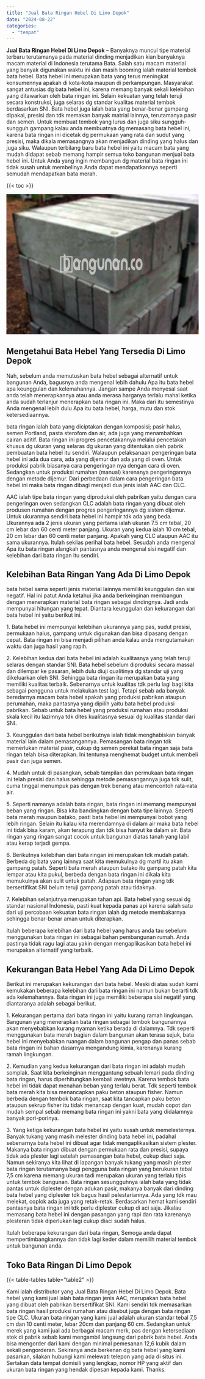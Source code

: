 ```yaml
---
title: "Jual Bata Ringan Hebel Di Limo Depok"
date: "2024-08-22"
categories: 
  - "tempat"
---
```


**Jual Bata Ringan Hebel Di Limo Depok** – Banyaknya muncul tipe material terbaru terutamanya pada material dinding menjadikan kian banyaknya macam material di Indonesia terutama Bata. Salah satu macam material yang banyak digunakan waktu ini dan masih booming ialah material tembok bata hebel. Bata hebel ini merupakan bata yang terus meningkat konsumennya apakah di kota-kota maupun di perkampungan. Masyarakat sangat antusias dg bata hebel ini, karena memang banyak sekali kelebihan yang ditawarkan oleh bata ringan ini. Selain kekuatan yang telah teruji secara konstruksi, juga selaras dg standar kualitas material tembok berdasarkan SNI. Bata hebel juga ialah bata yang benar-benar gampang dipakai, presisi dan tdk memakan banyak matrial lainnya, terutamanya pasir dan semen. Untuk membuat tembok yang lurus dan juga siku sungguh-sungguh gampang kalau anda membuatnya dg memasang bata hebel ini, karena bata ringan ini dicetak dg permukaan yang rata dan sudut yang presisi, maka dikala memasangnya akan menjadikan dinding yang halus dan juga siku. Walaupun terbilang baru bata hebel ini yaitu macam bata yang mudah didapat sebab memang hampir semua toko bangunan menjual bata hebel ini. Untuk Anda yang ingin membangun dg material bata ringan ini tidak susah untuk membelinya Anda dapat mendapatkannya seperti semudah mendapatkan bata merah.

{{< toc >}}

![Jual Bata Ringan Hebel Di Limo Depok](/images/jual-hebel-murah-40.png)

## Mengetahui Bata Hebel Yang Tersedia Di Limo Depok

Nah, sebelum anda memutuskan bata hebel sebagai alternatif untuk bangunan Anda, bagusnya anda mengenal lebih dahulu Apa itu bata hebel apa keunggulan dan kelemahannya. Jangan sampe Anda menyesal saat anda telah menerapkannya atau anda merasa harganya terlalu mahal ketika anda sudah terlanjur menerapkan bata ringan ini. Maka dari itu semestinya Anda mengenal lebih dulu Apa itu bata hebel, harga, mutu dan stok ketersediaannya.

bata ringan ialah bata yang diciptakan dengan komposisi; pasir halus, semen Portland, pasta sterofom dan air, ada juga yang menambahkan cairan aditif. Bata ringan ini progres pencetakannya melalui pencetakan khusus dg ukuran yang selaras dg ukuran yang ditentukan oleh pabrik pembuatan bata hebel itu sendiri. Walaupun pelaksanaan pengeringan bata hebel ini ada dua cara, ada yang dijemur dan ada yang di oven. Untuk produksi pabrik biasanya cara pengeringan nya dengan cara di oven. Sedangkan untuk produksi rumahan (manual) karenanya pengeringannya dengan metode dijemur. Dari perbedaan dalam cara pengeringan bata hebel ini maka bata ringan dibagi menjadi dua jenis ialah AAC dan CLC.

AAC ialah tipe bata ringan yang diproduksi oleh pabrikan yaitu dengan cara pengeringan oven sedangkan CLC adalah bata ringan yang dibuat oleh produsen rumahan dengan progres pengeringannya dg sistem dijemur. Untuk ukurannya sendiri bata hebel ini hampir tdk ada yang beda. Ukurannya ada 2 jenis ukuran yang pertama ialah ukuran 7.5 cm tebal, 20 cm lebar dan 60 centi meter panjang. Ukuran yang kedua ialah 10 cm tebal, 20 cm lebar dan 60 centi meter panjang. Apakah yang CLC ataupun AAC itu sama ukurannya. Itulah sekilas perihal bata hebel. Sesudah anda mengenal Apa itu bata ringan alangkah pantasnya anda mengenal sisi negatif dan kelebihan dari bata ringan itu sendiri.

## Kelebihan Bata Ringan Yang Ada Di Limo Depok

bata hebel sama seperti jenis material lainnya memiliki keunggulan dan sisi negatif. Hal ini patut Anda ketahui jika anda berkeinginan membangun dengan menerapkan material bata ringan sebagai dindingnya. Jadi anda mempunyai hitungan yang tepat. Diantara keunggulan dan kekurangan dari bata hebel ini yaitu berikut ini.

1\. Bata hebel ini mempunyai kelebihan ukurannya yang pas, sudut presisi, permukaan halus, gampang untuk digunakan dan bisa dipasang dengan cepat. Bata ringan ini bisa menjadi pilihan anda kalau anda mengutamakan waktu dan juga hasil yang rapih.

2\. Kelebihan kedua dari bata hebel ini adalah kualitasnya yang telah teruji selaras dengan standar SNI. Bata hebel sebelum diproduksi secara massal dan dilempar ke pasaran, lebih dulu diuji qualitinya dg standar uji yang dikeluarkan oleh SNI. Sehingga bata ringan itu merupakan bata yang memiliki kualitas terbaik. Sebenarnya untuk kualitas tdk perlu lagi bagi kita sebagai pengguna untuk melakukan test lagi. Tetapi sebab ada banyak beredarnya macam bata hebel apakah yang produksi pabrikan ataupun perumahan, maka pantasnya yang dipilih yaitu bata hebel produksi pabrikan. Sebab untuk bata hebel yang produksi rumahan atau produksi skala kecil itu lazimnya tdk dites kualitasnya sesuai dg kualitas standar dari SNI.

3\. Keunggulan dari bata hebel berikutnya ialah tidak menghabiskan banyak material lain dalam pemasangannya. Pemasangan bata ringan tdk memerlukan material pasir, cukup dg semen perekat bata ringan saja bata ringan telah bisa diterapkan. Ini tentunya menghemat budget untuk membeli pasir dan juga semen.

4\. Mudah untuk di pasangkan, sebab tampilan dan permukaan bata ringan ini telah presisi dan halus sehingga metode pemasangannya juga tdk sulit, cuma tinggal menumpuk pas dengan trek benang atau mencontoh rata-rata air.

5\. Seperti namanya adalah bata ringan, bata ringan ini memang mempunyai beban yang ringan. Bisa kita bandingkan dengan bata tipe lainnya. Seperti bata merah maupun batako, pasti bata hebel ini mempunyai bobot yang lebih ringan. Selain itu kalau kita merendamnya di dalam air maka bata hebel ini tidak bisa karam, akan terapung dan tdk bisa hanyut ke dalam air. Bata ringan yang ringan sangat cocok untuk bangunan diatas tanah yang labil atau kerap terjadi gempa.

6\. Berikutnya kelebihan dari bata ringan ini merupakan tdk mudah patah. Berbeda dg bata yang lainnya saat kita memukulnya dg martil itu akan gampang patah. Seperti bata merah ataupun batako itu gampang patah kita lempar atau kita pukul, berbeda dengan bata ringan ini dikala kita memukulnya akan sulit untuk patah. Adapaun bata ringan yang tdk bersertifikat SNI belum teruji gampang patah atau tidaknya.

7\. Kelebihan selanjutnya merupakan tahan api. Bata hebel yang sesuai dg standar nasional Indonesia, pasti kuat kepada panas api karena salah satu dari uji percobaan kekuatan bata ringan ialah dg metode membakarnya sehingga benar-benar aman untuk diterapkan.

Itulah beberapa kelebihan dari bata hebel yang harus anda tau sebelum menggunakan bata ringan ini sebagai bahan pembangunan rumah. Anda pastinya tidak ragu lagi atau yakin dengan mengaplikasikan bata hebel ini merupakan alternatif yang terbaik.

## Kekurangan Bata Hebel Yang Ada Di Limo Depok

Berikut ini merupakan kekurangan dari bata hebel. Meski di atas sudah kami kemukakan beberapa kelebihan dari bata ringan ini namun bukan berarti tdk ada kelemahannya. Bata ringan ini juga memiliki beberapa sisi negatif yang diantaranya adalah sebagai berikut.

1\. Kekurangan pertama dari bata ringan ini yaitu kurang ramah lingkungan. Bangunan yang menerapkan bata ringan sebagai tembok bangunannya akan menyebabkan kurang nyaman ketika berada di dalamnya. Tdk seperti menggunakan bata merah bagian dalam bangunan akan terasa sejuk, bata hebel ini menyebabkan ruangan dalam bangunan pengap dan panas sebab bata ringan ini bahan dasarnya mengandung kimia, karenanya kurang ramah lingkungan.

2\. Kemudian yang kedua kekurangan dari bata ringan ini adalah mudah somplak. Saat kita berkeinginan menggantung sebuah lemari pada dinding bata ringan, harus diperhitungkan kembali awetnya. Karena tembok bata hebel ini tidak dapat menahan beban yang terlalu berat. Tdk seperti tembok bata merah kita bisa menancapkan paku beton ataupun fisher. Namun berbeda dengan tembok bata ringan, saat kita tancapkan paku beton ataupun sekrup fisher itu tidak menancap dengan kuat, mudah copot dan mudah sempal sebab memang bata ringan ini yakni bata yang didalamnya banyak pori-porinya.

3\. Yang ketiga kekurangan bata hebel ini yaitu susah untuk memelesternya. Banyak tukang yang masih melester dinding bata hebel ini, padahal sebenarnya bata hebel ini dibuat agar tidak mengaplikasikan sistem plester. Makanya bata ringan dibuat dengan permukaan rata dan presisi, supaya tidak ada plester lagi setelah pemasangan bata hebel, cukup diaci saja. Namun sekiranya kita lihat di lapangan banyak tukang yang masih plester bata ringan terutamanya bagi pengguna bata ringan yang berukuran tebal 7,5 cm karena memang ukuran tadi merupakan ukuran yang terlalu tipis untuk tembok bangunan. Bata ringan sesungguhnya ialah bata yang tidak pantas untuk diplester dengan adukan pasir, makanya banyak dari dinding bata hebel yang diplester tdk bagus hasil pelestariannya. Ada yang tdk mau melekat, coplok ada juga yang retak-retak. Berdasarkan hemat kami sendiri pantasnya bata ringan ini tdk perlu diplester cukup di aci saja. Jikalau memasang bata hebel ini dengan pasangan yang rapi dan rata karenanya plesteran tidak diperlukan lagi cukup diaci sudah halus.

Itulah beberapa kekurangan dari bata ringan, Semoga anda dapat mempertimbangkannya dan tidak lagi keder dalam memilih material tembok untuk bangunan anda.

## Toko Bata Ringan Di Limo Depok

{{< table-tables table="table2" >}}

Kami ialah distributor yang Jual Bata Ringan Hebel Di Limo Depok. Bata hebel yang kami jual ialah bata ringan jenis AAC, merupakan bata hebel yang dibuat oleh pabrikan bersertifikat SNI. Kami sendiri tdk memasarkan bata ringan hasil produksi rumahan atau disebut juga dengan bata ringan tipe CLC. Ukuran bata ringan yang kami jual adalah ukuran standar tebal 7,5 cm dan 10 centi meter, lebar 20cm dan panjang 60 cm. Sedangkan untuk merek yang kami jual ada berbagai macam merk, pas dengan ketersediaan stok di pabrik sebab kami mengambil langsung dari pabrik bata hebel. Anda bisa mengorder dari kami dengan minimal pemesanan 12,6 kubik dalam sekali pengorderan. Sekiranya anda berkenan dg bata hebel yang kami pasarkan, silakan hubungi kami melewati telepon yang ada di situs ini. Sertakan data tempat domisili yang lengkap, nomor HP yang aktif dan ukuran bata ringan yang hendak dipesan kepada kami. Thanks.
